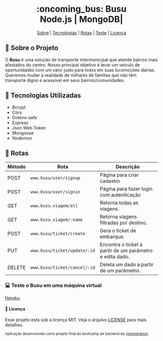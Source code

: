 <h1 align="center">
    <br> :oncoming_bus: Busu<br/>
    Node.js | MongoDB|
</h1>


<p align="center">
    <a href="#bookmark-sobre-o-projeto">Sobre</a> |
    <a href="#rocket-tecnologias-utilizadas">Tecnologias</a> |
    <a href="#pushpin-rotas">Rotas</a> |
    <a href="#computer-teste-o-busu-em-uma-maquina-virtual">Teste</a> |
     <a href="#memo-licença">Licença</a>
    
</p>


## :bookmark: Sobre o Projeto

O **Busu** é uma solução de transporte intermunicipal que atende bairros mais afastados do centro. Nosso principal objetivo é levar um veículo de oportunidades com um valor justo para todxs em suas locomoções diárias. Queremos mudar a realidade de milhares de famílias que não têm transporte digno e acessível em seus bairros/comunidades.


## :rocket: Tecnologias Utilizadas

- Bcrypt
- Cors
- Dotenv-safe
- Express
- Json Web Token
- Mongoose
- Nodemon



## :pushpin: Rotas

Método | Rota |	Descrição |
-----| ------- | --------- |
POST |`www.busu/user/signup` |	Página para criar cadastro
POST |`www.busu/user/signin` |	Página para fazer login com autenticação
GET | `www.busu.viagem/all` | Retorna todas as viagens.
GET | `www.busu.viagem/:name` | Retorna viagens filtradas por destino.
POST | `www.busu/ticket/create` |	Gera o ticket de embarque.
PUT | `www.busu/ticket/update/:id` |	Encontra o ticket a partir de um parâmetro e edita dado.
DELETE | `www.busu/ticket/cancel/:id` |	Deleta um dado a partir de um parâmetro.



### :computer: Teste o Busu em uma máquina virtual 

[Heroku](https://app-busu.herokuapp.com/).

#### :memo: Licença

Esse projeto está sob a licença MIT. Veja o arquivo [LICENSE](LICENSE) para mais detalhes.

<sub>Aplicação desenvolvida como projeto final do bootcamp de backend da [{reprograma}](https://github.com/reprograma).</sub>
